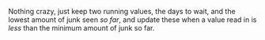 Nothing crazy, just keep two running values, the days to wait, and the lowest amount of junk seen *so far*, and update these when a value read in is *less* than the minimum amount of junk so far.
